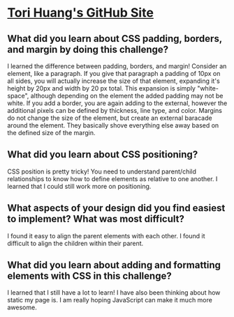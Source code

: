 # [Tori Huang's GitHub Site](http://torihuang.github.io)

## What did you learn about CSS padding, borders, and margin by doing this challenge?

I learned the difference between padding, borders, and margin! Consider an element, like a paragraph. If you give that paragraph a padding of 10px on all sides, you will actually increase the size of that element, expanding it's height by 20px and width by 20 px total. This expansion is simply "white-space", although depending on the element the added padding may not be white. If you add a border, you are again adding to the external, however the additional pixels can be defined by thickness, line type, and color. Margins do not change the size of the element, but create an external baracade around the element. They basically shove everything else away based on the defined size of the margin.

## What did you learn about CSS positioning?

CSS position is pretty tricky! You need to understand parent/child relationships to know how to define elements as relative to one another. I learned that I could still work more on positioning.

## What aspects of your design did you find easiest to implement? What was most difficult?

I found it easy to align the parent elements with each other. I found it difficult to align the children within their parent.

## What did you learn about adding and formatting elements with CSS in this challenge?

I learned that I still have a lot to learn! I have also been thinking about how static my page is. I am really hoping JavaScript can make it much more awesome.